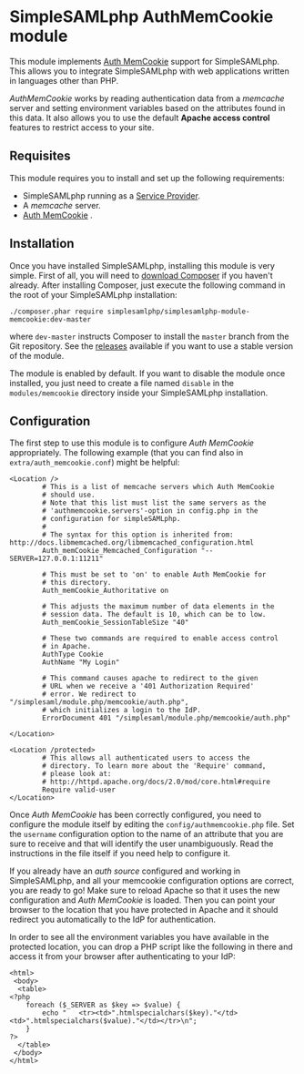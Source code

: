 SimpleSAMLphp AuthMemCookie module
==================================

This module implements [Auth MemCookie](https://zenprojects.github.io/Apache-Authmemcookie-Module/) support for SimpleSAMLphp. This allows
you to integrate SimpleSAMLphp with web applications written in languages other than PHP.

*AuthMemCookie* works by reading authentication data from a *memcache* server and setting environment variables based on
the attributes found in this data. It also allows you to use the default **Apache access control** features to restrict
access to your site.

Requisites
----------

This module requires you to install and set up the following requirements:

* SimpleSAMLphp running as a [Service Provider](https://simplesamlphp.org/docs/stable/simplesamlphp-sp).
* A *memcache* server.
* [Auth MemCookie](https://zenprojects.github.io/Apache-Authmemcookie-Module/) .

Installation
------------

Once you have installed SimpleSAMLphp, installing this module is very simple. First of all, you will need to [download
Composer](https://getcomposer.org/) if you haven't already. After installing Composer, just execute the following
command in the root of your SimpleSAMLphp installation:

```
./composer.phar require simplesamlphp/simplesamlphp-module-memcookie:dev-master
```

where `dev-master` instructs Composer to install the `master` branch from the Git repository. See the
[releases](https://github.com/simplesamlphp/simplesamlphp-module-memcookie/releases) available if you want to use a
stable version of the module.

The module is enabled by default. If you want to disable the module once installed, you just need to create a file named
`disable` in the `modules/memcookie` directory inside your SimpleSAMLphp installation.

Configuration
-------------

The first step to use this module is to configure *Auth MemCookie* appropriately. The following example (that you can
find also in `extra/auth_memcookie.conf`) might be helpful:

```
<Location />
        # This is a list of memcache servers which Auth MemCookie
        # should use. 
        # Note that this list must list the same servers as the
        # 'authmemcookie.servers'-option in config.php in the
        # configuration for simpleSAMLphp.
        #
        # The syntax for this option is inherited from: http://docs.libmemcached.org/libmemcached_configuration.html 
        Auth_memCookie_Memcached_Configuration "--SERVER=127.0.0.1:11211"

        # This must be set to 'on' to enable Auth MemCookie for
        # this directory.
        Auth_memCookie_Authoritative on

        # This adjusts the maximum number of data elements in the
        # session data. The default is 10, which can be to low.
        Auth_memCookie_SessionTableSize "40"

        # These two commands are required to enable access control
        # in Apache.
        AuthType Cookie
        AuthName "My Login"

        # This command causes apache to redirect to the given
        # URL when we receive a '401 Authorization Required'
        # error. We redirect to "/simplesaml/module.php/memcookie/auth.php",
        # which initializes a login to the IdP.
        ErrorDocument 401 "/simplesaml/module.php/memcookie/auth.php"

</Location>

<Location /protected>
        # This allows all authenticated users to access the
        # directory. To learn more about the 'Require' command,
        # please look at:
        # http://httpd.apache.org/docs/2.0/mod/core.html#require
        Require valid-user
</Location>
```

Once *Auth MemCookie* has been correctly configured, you need to configure the module itself by editing the
`config/authmemcookie.php` file. Set the `username` configuration option to the name of an attribute that you are sure
to receive and that will identify the user unambiguously. Read the instructions in the file itself if you need help to
configure it.

If you already have an *auth source* configured and working in SimpleSAMLphp, and all your memcookie configuration
options are correct, you are ready to go! Make sure to reload Apache so that it uses the new configuration and *Auth
MemCookie* is loaded. Then you can point your browser to the location that you have protected in Apache and it should
redirect you automatically to the IdP for authentication.

In order to see all the environment variables you have available in the protected location, you can drop a PHP script
like the following in there and access it from your browser after authenticating to your IdP:

```
<html>
 <body>
  <table>
<?php
    foreach ($_SERVER as $key => $value) {
        echo "   <tr><td>".htmlspecialchars($key)."</td><td>".htmlspecialchars($value)."</td></tr>\n";
    }
?>
  </table>
 </body>
</html>
```
